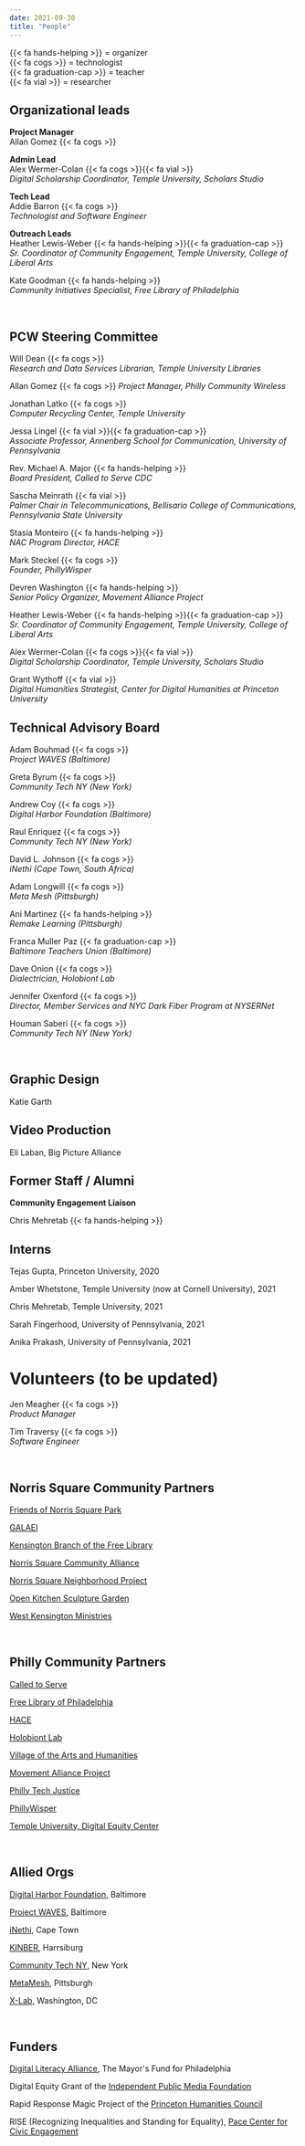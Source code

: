 ```yaml
---
date: 2021-09-30
title: "People"
---
```


{{< fa hands-helping >}} = organizer \
{{< fa cogs >}} = technologist \
{{< fa graduation-cap >}} = teacher \
{{< fa vial >}} = researcher

## Organizational leads

**Project Manager**   
Allan Gomez {{< fa cogs >}}

**Admin Lead**  
Alex Wermer-Colan {{< fa cogs >}}{{< fa vial >}} \
_Digital Scholarship Coordinator, Temple University, Scholars Studio_

**Tech Lead**  
Addie Barron {{< fa cogs >}} \
_Technologist and Software Engineer_

**Outreach Leads**  
Heather Lewis-Weber {{< fa hands-helping >}}{{< fa graduation-cap >}} \
_Sr. Coordinator of Community Engagement, Temple University, College of Liberal Arts_

Kate Goodman {{< fa hands-helping >}} \
_Community Initiatives Specialist, Free Library of Philadelphia_

<br>

## PCW Steering Committee

Will Dean {{< fa cogs >}} \
_Research and Data Services Librarian, Temple University Libraries_

Allan Gomez {{< fa cogs >}}
_Project Manager, Philly Community Wireless_

Jonathan Latko {{< fa cogs >}} \
_Computer Recycling Center, Temple University_

Jessa Lingel {{< fa vial >}}{{< fa graduation-cap >}} \
_Associate Professor, Annenberg School for Communication, University of Pennsylvania_

Rev. Michael A. Major {{< fa hands-helping >}} \
_Board President, Called to Serve CDC_

Sascha Meinrath {{< fa vial >}} \
_Palmer Chair in Telecommunications, Bellisario College of Communications, Pennsylvania State University_

Stasia Monteiro {{< fa hands-helping >}} \
_NAC Program Director, HACE_

Mark Steckel {{< fa cogs >}} \
_Founder, PhillyWisper_

Devren Washington {{< fa hands-helping >}} \
_Senior Policy Organizer, Movement Alliance Project_

Heather Lewis-Weber {{< fa hands-helping >}}{{< fa graduation-cap >}} \
_Sr. Coordinator of Community Engagement, Temple University, College of Liberal Arts_

Alex Wermer-Colan {{< fa cogs >}}{{< fa vial >}} \
_Digital Scholarship Coordinator, Temple University, Scholars Studio_

Grant Wythoff {{< fa vial >}} \
_Digital Humanities Strategist, Center for Digital Humanities at Princeton University_

## Technical Advisory Board

Adam Bouhmad {{< fa cogs >}} \
_Project WAVES (Baltimore)_

Greta Byrum {{< fa cogs >}} \
_Community Tech NY (New York)_

Andrew Coy {{< fa cogs >}} \
_Digital Harbor Foundation (Baltimore)_

Raul Enriquez {{< fa cogs >}} \
_Community Tech NY (New York)_

David L. Johnson {{< fa cogs >}} \
_iNethi (Cape Town, South Africa)_

Adam Longwill {{< fa cogs >}} \
_Meta Mesh (Pittsburgh)_

Ani Martinez {{< fa hands-helping >}} \
_Remake Learning (Pittsburgh)_

Franca Muller Paz {{< fa graduation-cap >}} \
_Baltimore Teachers Union (Baltimore)_

Dave Onion {{< fa cogs >}} \
_Dialectrician, Holobiont Lab_

Jennifer Oxenford {{< fa cogs >}} \
_Director, Member Services and NYC Dark Fiber Program at NYSERNet_

Houman Saberi {{< fa cogs >}} \
_Community Tech NY (New York)_

<br/>

## Graphic Design

Katie Garth

## Video Production 

Eli Laban, Big Picture Alliance

## Former Staff / Alumni

**Community Engagement Liaison**

Chris Mehretab {{< fa hands-helping >}}

## Interns

Tejas Gupta, Princeton University, 2020

Amber Whetstone, Temple University (now at Cornell University), 2021

Chris Mehretab, Temple University, 2021

Sarah Fingerhood, University of Pennsylvania, 2021

Anika Prakash, University of Pennsylvania, 2021

# Volunteers (to be updated)

Jen Meagher {{< fa cogs >}} \
_Product Manager_

Tim Traversy {{< fa cogs >}} \
_Software Engineer_

<br/>

## Norris Square Community Partners

[Friends of Norris Square Park](https://www.facebook.com/friendsofnorrissquarepark/)

[GALAEI](https://www.galaeiqtbipoc.org/)

[Kensington Branch of the Free Library](https://libwww.freelibrary.org/locations/kensington-library)

[Norris Square Community Alliance](https://www.nscaphila.org/)

[Norris Square Neighborhood Project](https://myneighborhoodproject.org/)

[Open Kitchen Sculpture Garden](https://www.facebook.com/theopenkitchensculpturegarden)

[West Kensington Ministries](https://westkensingtonministry.com/)

<br/>

## Philly Community Partners

[Called to Serve](https://calledtoservecdc.org/)

[Free Library of Philadelphia](https://www.freelibrary.org/)

[HACE](https://www.hacecdc.org/)

[Holobiont Lab](holobiontlab.org)

[Village of the Arts and Humanities](http://spaces.villagearts.org/)

[Movement Alliance Project](https://movementalliance.org/about/)

[Philly Tech Justice](https://phillytechjustice.org/)

[PhillyWisper](https://phillywisper.net/)

[Temple University, Digital Equity Center](https://news.temple.edu/news/2021-08-25/old-community-center-provides-new-workforce-services)

<br/>

## Allied Orgs

[Digital Harbor Foundation](https://www.digitalharbor.org/), Baltimore

[Project WAVES](https://projectwaves.net/), Baltimore

[iNethi](https://www.inethi.org.za/), Cape Town

[KINBER](https://kinber.org/), Harrsiburg

[Community Tech NY](http://communitytechny.org/), New York

[MetaMesh](https://www.metamesh.org/), Pittsburgh

[X-Lab](https://thexlab.org/), Washington, DC

<br/>

## Funders

[Digital Literacy Alliance](http://www.mayorsfundphila.org/initiatives/digital-literacy-alliance/), The Mayor's Fund for Philadelphia

Digital Equity Grant of the [Independent Public Media Foundation](https://independencemedia.org/2021-community-voices-and-digital-equity-grants/)

Rapid Response Magic Project of the [Princeton Humanities Council](https://humanities.princeton.edu/)

RISE (Recognizing Inequalities and Standing for Equality), [Pace Center for Civic Engagement](https://pace.princeton.edu/)


